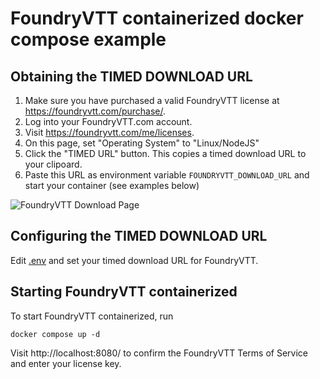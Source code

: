 # FoundryVTT containerized docker compose example

## Obtaining the TIMED DOWNLOAD URL

1. Make sure you have purchased a valid FoundryVTT license at https://foundryvtt.com/purchase/.
2. Log into your FoundryVTT.com account.
3. Visit https://foundryvtt.com/me/licenses.
4. On this page, set "Operating System" to "Linux/NodeJS"
5. Click the "TIMED URL" button. This copies a timed download URL to your clipoard.
6. Paste this URL as environment variable `FOUNDRYVTT_DOWNLOAD_URL` and start your container (see examples below)

![FoundryVTT Download Page](../docs/download-page.png "FoundryVTT Download Page")

## Configuring the TIMED DOWNLOAD URL

Edit  [.env](./.env) and set your timed download URL for FoundryVTT.

## Starting FoundryVTT containerized

To start FoundryVTT containerized, run

```
docker compose up -d
```

Visit http://localhost:8080/ to confirm the FoundryVTT Terms of Service and enter your license key.